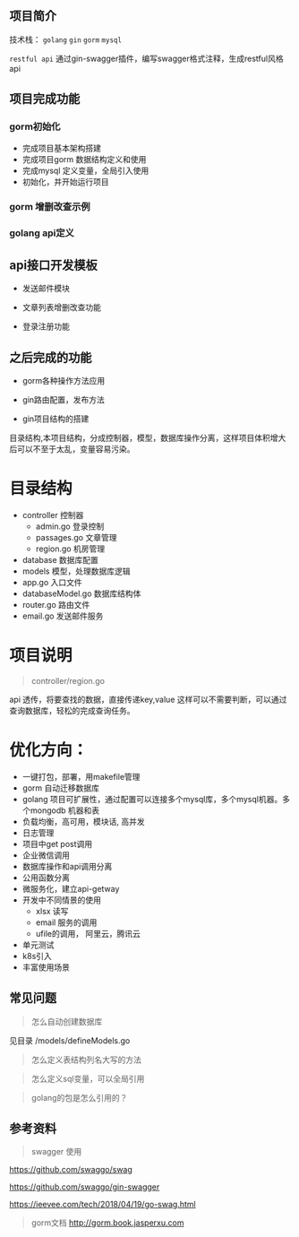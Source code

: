 
## 项目简介

技术栈： `golang`  `gin`  `gorm` `mysql`  

`restful api`  通过gin-swagger插件，编写swagger格式注释，生成restful风格api



## 项目完成功能

### gorm初始化

- 完成项目基本架构搭建
- 完成项目gorm 数据结构定义和使用
- 完成mysql 定义变量，全局引入使用
- 初始化，并开始运行项目

### gorm 增删改查示例



### golang api定义




## api接口开发模板

- 发送邮件模块

- 文章列表增删改查功能

- 登录注册功能

## 之后完成的功能

- gorm各种操作方法应用

- gin路由配置，发布方法

- gin项目结构的搭建

目录结构,本项目结构，分成控制器，模型，数据库操作分离，这样项目体积增大后可以不至于太乱，变量容易污染。

# 目录结构


- controller  控制器
    - admin.go   登录控制
    - passages.go  文章管理
    - region.go    机房管理
- database 数据库配置
- models  模型，处理数据库逻辑
- app.go  入口文件
- databaseModel.go  数据库结构体
- router.go  路由文件
- email.go  发送邮件服务

# 项目说明

> controller/region.go

api 透传，将要查找的数据，直接传递key,value  这样可以不需要判断，可以通过查询数据库，轻松的完成查询任务。


# 优化方向：

- 一键打包，部署，用makefile管理
- gorm 自动迁移数据库
- golang 项目可扩展性，通过配置可以连接多个mysql库，多个mysql机器。多个mongodb 机器和表
- 负载均衡，高可用，模块话, 高并发
- 日志管理
- 项目中get post调用
- 企业微信调用
- 数据库操作和api调用分离
- 公用函数分离
- 微服务化，建立api-getway
- 开发中不同情景的使用
    + xlsx 读写
    + email 服务的调用
    + ufile的调用， 阿里云，腾讯云
- 单元测试
- k8s引入
- 丰富使用场景

## 常见问题

> 怎么自动创建数据库
 
见目录 /models/defineModels.go

> 怎么定义表结构列名大写的方法

> 怎么定义sql变量，可以全局引用

> golang的包是怎么引用的？


## 参考资料

> swagger 使用

https://github.com/swaggo/swag

https://github.com/swaggo/gin-swagger

https://ieevee.com/tech/2018/04/19/go-swag.html


> gorm文档
http://gorm.book.jasperxu.com
